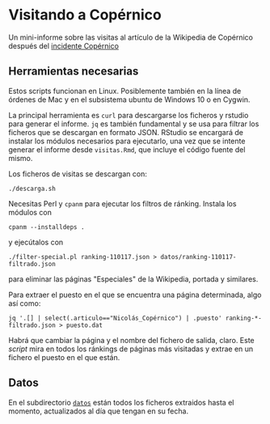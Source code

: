 # Visitando a Copérnico

Un mini-informe sobre las visitas al artículo de la Wikipedia de
Copérnico después del [incidente Copérnico](http://verne.elpais.com/verne/2017/01/07/articulo/1483785572_720611.html)

## Herramientas necesarias


Estos scripts funcionan en Linux. Posiblemente también en la línea de
órdenes de Mac y en el subsistema ubuntu de Windows 10 o en Cygwin.


La principal herramienta es `curl` para descargarse los ficheros y
rstudio para generar el informe. `jq` es también fundamental y se usa
para filtrar los ficheros que se descargan en formato JSON. 
RStudio se encargará de instalar los
módulos necesarios para ejecutarlo, una vez que se intente generar el
informe desde `visitas.Rmd`, que incluye el código fuente del mismo.

Los ficheros de visitas se descargan con:

	./descarga.sh
	
Necesitas Perl y `cpanm` para ejecutar los filtros de ránking. Instala
los módulos con 

	cpanm --installdeps .

y ejecútalos con

	./filter-special.pl ranking-110117.json > datos/ranking-110117-filtrado.json

para eliminar las páginas "Especiales" de la Wikipedia, portada y
similares. 

Para extraer el puesto en el que se encuentra una página determinada,
algo así como:

	jq '.[] | select(.articulo=="Nicolás_Copérnico") | .puesto' ranking-*-filtrado.json > puesto.dat
	
Habrá que cambiar la página y el nombre del fichero de salida,
claro. Este *script* mira en todos los ránkings de páginas más
visitadas y extrae en un fichero el puesto en el que están. 

## Datos

En el subdirectorio [`datos`](datos/) están todos los ficheros
extraidos hasta el momento, actualizados al día que tengan en su
fecha.


